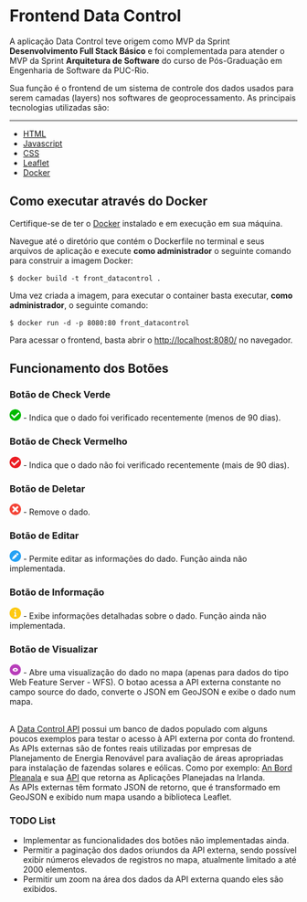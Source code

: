 # Frontend Data Control
A aplicação Data Control teve origem como MVP da Sprint **Desenvolvimento Full Stack Básico** e foi complementada para atender o MVP da Sprint **Arquitetura de Software** do curso de Pós-Graduação em Engenharia de Software da PUC-Rio.

Sua função é o frontend de um sistema de controle dos dados usados para serem camadas (layers) nos softwares de geoprocessamento. As principais tecnologias utilizadas são:

---
 - [HTML](https://developer.mozilla.org/pt-BR/docs/Web/HTML)
 - [Javascript](https://developer.mozilla.org/pt-BR/docs/Web/JavaScript)
 - [CSS](https://developer.mozilla.org/pt-BR/docs/Web/CSS)
 - [Leaflet](https://leafletjs.com/reference.html)
 - [Docker](https://www.docker.com/)


## Como executar através do Docker

Certifique-se de ter o [Docker](https://docs.docker.com/engine/install/) instalado e em execução em sua máquina.

Navegue até o diretório que contém o Dockerfile no terminal e seus arquivos de aplicação e execute **como administrador** o seguinte comando para construir a imagem Docker:

```
$ docker build -t front_datacontrol .
```

Uma vez criada a imagem, para executar o container basta executar, **como administrador**, o seguinte comando:

```
$ docker run -d -p 8080:80 front_datacontrol
```

Para acessar o frontend, basta abrir o [http://localhost:8080/](http://localhost:8080/) no navegador.


## Funcionamento dos Botões

### Botão de Check Verde
<img src="src/img/check_green.png" alt="Check Verde" width="20" height="20" />
- Indica que o dado foi verificado recentemente (menos de 90 dias).

### Botão de Check Vermelho
<img src="src/img/check_red.png" alt="Check Vermelho" width="20" height="20" />
- Indica que o dado não foi verificado recentemente (mais de 90 dias).

### Botão de Deletar
<img src="src/img/close.png" alt="Deletar" width="20" height="20" />
- Remove o dado.

### Botão de Editar
<img src="src/img/pen.png" alt="Editar" width="20" height="20" />
- Permite editar as informações do dado. Função ainda não implementada.

### Botão de Informação
<img src="src/img/information.png" alt="Informação" width="20" height="20" />
- Exibe informações detalhadas sobre o dado. Função ainda não implementada.

### Botão de Visualizar
<img src="src/img/view.png" alt="Visualizar" width="20" height="20" />
- Abre uma visualização do dado no mapa (apenas para dados do tipo Web Feature Server - WFS). O botao acessa a API externa constante no campo source do dado, converte o JSON em GeoJSON e exibe o dado num mapa.


<br>A [Data Control API](https://github.com/gustavopierre/data_control_API) possui um banco de dados populado com alguns poucos exemplos para testar o acesso à API externa por conta do frontend.
<br>As APIs externas são de fontes reais utilizadas por empresas de Planejamento de Energia Renovável para avaliação de áreas apropriadas para instalação de fazendas solares e eólicas. Como por exemplo: [An Bord Pleanala](https://www.pleanala.ie/en-ie/home) e sua [API](https://services-eu1.arcgis.com/o56BSnENmD5mYs3j/ArcGIS/rest/services/Cases_2016_Onwards/FeatureServer/3) que retorna as Aplicações Planejadas na Irlanda.
<br>As APIs externas têm formato JSON de retorno, que é transformado em GeoJSON e exibido num mapa usando a biblioteca Leaflet.
  
### TODO List
- Implementar as funcionalidades dos botões não implementadas ainda.
- Permitir a paginação dos dados oriundos da API externa, sendo possível exibir números elevados de registros no mapa, atualmente limitado a até 2000 elementos.
- Permitir um zoom na área dos dados da API externa quando eles são exibidos.
